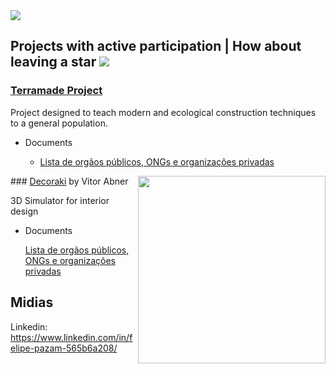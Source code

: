 <img src="https://github.com/felipe-pazam/felipe-pazam/blob/main/mysvg.svg">





## Projects with active participation | How about leaving a star <img src="https://github.com/felipe-pazam/felipe-pazam/blob/main/octicon.svg">

### <a href="https://github.com/felipe-pazam/Projeto-Terramade">Terramade Project</a>

Project designed to teach modern and ecological construction techniques to a general population.
  
   * Documents
      
      * <a href="">Lista de orgãos públicos, ONGs e organizações privadas<a>

<img src="https://github.com/felipe-pazam/felipe-pazam/blob/main/octicon.svg" align="right" width="300">      
### <a href="https://github.com/felipe-pazam/Decoraki">Decoraki</a> by Vitor Abner

3D Simulator for interior design
  
   * Documents
      
      <a href="">Lista de orgãos públicos, ONGs e organizações privadas<a>
      <!--* <a href="https://abd.org.br/">Associação Brasileira de Design de Interiores (ABD)<a>-->

## Midias

Linkedin: https://www.linkedin.com/in/felipe-pazam-565b6a208/
